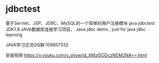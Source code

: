 # jdbctest
基于Servlet、JSP、JDBC、MySQL的一个简单的用户注册模块 java jdbctest  JDK1.8 JAVA数据库连接学习项目， Java jdbc demo , just for java jdbc learning


JAVA学习交流QQ群:109857332


安装视频
https://v.youku.com/v_show/id_XMzI5ODczNDM2NA==.html
